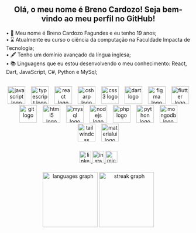 <h2 align="center">Olá, o meu nome é Breno Cardozo! Seja bem-vindo ao meu perfil no GitHub!</h2>


<p>• 👻 Meu nome é Breno Cardozo Fagundes e eu tenho 19 anos;<br>• ⌛ Atualmente eu curso o ciência da computação na Faculdade Impacta de Tecnologia;<br>• 🖋️ Tenho um domínio avançado da língua inglesa;<br>• 📚 Linguagens que eu estou desenvolvendo o meu conhecimento: React, Dart, JavaScript, C#, Python e MySql;</p>
<br>

<div align="center">
  <img src="https://skillicons.dev/icons?i=js" height="48" alt="javascript logo"  />
  <img width="8" />
  <img src="https://skillicons.dev/icons?i=ts" height="48" alt="typescript logo"  />
  <img width="8" />
  <img src="https://skillicons.dev/icons?i=react" height="48" alt="react logo"  />
  <img width="8" />
  <img src="https://skillicons.dev/icons?i=cs" height="48" alt="csharp logo"  />
  <img width="8" />
  <img src="https://skillicons.dev/icons?i=css" height="48" alt="css3 logo"  />
  <img width="8" />
  <img src="https://skillicons.dev/icons?i=dart" height="48" alt="dart logo"  />
  <img width="8" />
  <img src="https://skillicons.dev/icons?i=figma" height="48" alt="figma logo"  />
  <img width="8" />
  <img src="https://skillicons.dev/icons?i=flutter" height="48" alt="flutter logo"  />
  <img width="8" />
  <img src="https://skillicons.dev/icons?i=git" height="48" alt="git logo"  />
  <img width="8" />
  <img src="https://skillicons.dev/icons?i=html" height="48" alt="html5 logo"  />
  <img width="8" />
  <img src="https://skillicons.dev/icons?i=mysql" height="48" alt="mysql logo"  />
  <img width="8" />
  <img src="https://skillicons.dev/icons?i=nodejs" height="48" alt="nodejs logo"  />
  <img width="8" />
  <img src="https://skillicons.dev/icons?i=php" height="48" alt="php logo"  />
  <img width="8" />
  <img src="https://skillicons.dev/icons?i=py" height="48" alt="python logo"  />
  <img width="8" />
  <img src="https://skillicons.dev/icons?i=mongodb" height="48" alt="mongodb logo"  />
  <img width="8" />
  <img src="https://skillicons.dev/icons?i=tailwind" height="48" alt="tailwindcss logo"  />
  <img width="8" />
  <img src="https://skillicons.dev/icons?i=materialui" height="48" alt="materialui logo"  />
</div>

###

<div align="center">
  <a href="https://www.linkedin.com/in/brenocardozo/" target="_blank">
    <img src="https://img.shields.io/static/v1?message=LinkedIn&logo=linkedin&label=&color=0077B5&logoColor=white&labelColor=&style=for-the-badge" height="32" alt="linkedin logo"  />
  </a>
  <a href="https://www.instagram.com/brenocardozof/" target="_blank">
    <img src="https://img.shields.io/static/v1?message=Instagram&logo=instagram&label=&color=E4405F&logoColor=white&labelColor=&style=for-the-badge" height="32" alt="instagram logo"  />
  </a>
  <a href="breno_cardozogarcia@hotmail.com" target="_blank">
    <img src="https://img.shields.io/static/v1?message=Outlook&logo=microsoft-outlook&label=&color=0078D4&logoColor=white&labelColor=&style=for-the-badge" height="32" alt="microsoft-outlook logo"  />
  </a>
</div>

###

<div align="center">
  <img src="https://github-readme-stats.vercel.app/api/top-langs?username=Breno-Cardozo&locale=pt-br&hide_title=false&layout=compact&card_width=320&langs_count=6&theme=algolia&hide_border=true&order=2" height="150" alt="languages graph"  />
  <img src="https://streak-stats.demolab.com?user=Breno-Cardozo&locale=pt-br&mode=daily&theme=algolia&hide_border=true&border_radius=5&order=3" height="150" alt="streak graph"  />
</div>

###
